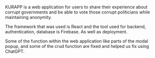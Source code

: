KURAPP is a web application for users to share their experience about corrupt governments and be able to vote those corrupt politicians while maintaining anonymity.

The framework that was used is React and the tool used for backend, authentication, database is Firebase. As well as deployment. 

Some of the function within the web application like parts of the modal popup, and some of the crud function are fixed and helped us fix using ChatGPT. 
